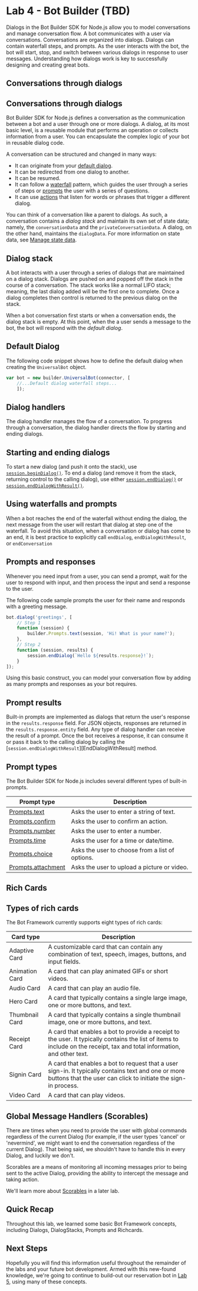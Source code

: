 # Lab 4 - Bot Builder (TBD)

Dialogs in the Bot Builder SDK for Node.js allow you to model conversations and manage conversation flow. A bot communicates with a user via conversations. Conversations are organized into dialogs. Dialogs can contain waterfall steps, and prompts. As the user interacts with the bot, the bot will start, stop, and switch between various dialogs in response to user messages. Understanding how dialogs work is key to successfully designing and creating great bots.

## Conversations through dialogs
## Conversations through dialogs

Bot Builder SDK for Node.js defines a conversation as the communication between a bot and a user through one or more dialogs. A dialog, at its most basic level, is a reusable module that performs an operation or collects information from a user. You can encapsulate the complex logic of your bot in reusable dialog code.

A conversation can be structured and changed in many ways:

- It can originate from your [default dialog](#default-dialog).
- It can be redirected from one dialog to another.
- It can be resumed.
- It can follow a [waterfall](bot-builder-nodejs-dialog-waterfall.md) pattern, which guides the user through a series of steps or [prompts](bot-builder-nodejs-dialog-prompt.md) the user with a series of questions.
- It can use [actions](bot-builder-nodejs-dialog-actions.md) that listen for words or phrases that trigger a different dialog. 

You can think of a conversation like a parent to dialogs. As such, a conversation contains a *dialog stack* and maintain its own set of state data; namely, the `conversationData` and the `privateConversationData`. A dialog, on the other hand, maintains the `dialogData`. For more information on state data, see [Manage state data](bot-builder-nodejs-state.md).


## Dialog stack

A bot interacts with a user through a series of dialogs that are maintained on a dialog stack. Dialogs are pushed on and popped off the stack in the course of a conversation. The stack works like a normal LIFO stack; meaning, the last dialog added will be the first one to complete. Once a dialog completes then control is returned to the previous dialog on the stack.

When a bot conversation first starts or when a conversation ends, the dialog stack is empty. At this point, when the a user sends a message to the bot, the bot will respond with the *default dialog*.

## Default Dialog

The following code snippet shows how to define the default dialog when creating the `UniversalBot` object.

```javascript
var bot = new builder.UniversalBot(connector, [
    //...Default dialog waterfall steps...
    ]);
```
## Dialog handlers

The dialog handler manages the flow of a conversation. To progress through a conversation, the dialog handler directs the flow by starting and ending dialogs. 

## Starting and ending dialogs

To start a new dialog (and push it onto the stack), use [`session.beginDialog()`](http://docs.botframework.com/en-us/node/builder/chat-reference/classes/_botbuilder_d_.session#begindialog). To end a dialog (and remove it from the stack, returning control to the calling dialog), use either [`session.endDialog()`](http://docs.botframework.com/en-us/node/builder/chat-reference/classes/_botbuilder_d_.session#enddialog) or [`session.endDialogWithResult()`](http://docs.botframework.com/en-us/node/builder/chat-reference/classes/_botbuilder_d_.session#enddialogwithresult).

## Using waterfalls and prompts

When a bot reaches the end of the waterfall without ending the dialog, the next message from the user will restart that dialog at step one of the waterfall. To avoid this situation, when a conversation or dialog has come to an end, it is best practice to explicitly call `endDialog`, `endDialogWithResult`, or `endConversation`

## Prompts and responses

Whenever you need input from a user, you can send a prompt, wait for the user to respond with input, and then process the input and send a response to the user.

The following code sample prompts the user for their name and responds with a greeting message.

```javascript
bot.dialog('greetings', [
    // Step 1
    function (session) {
        builder.Prompts.text(session, 'Hi! What is your name?');
    },
    // Step 2
    function (session, results) {
        session.endDialog(`Hello ${results.response}!`);
    }
]);
```

Using this basic construct, you can model your conversation flow by adding as many prompts and responses as your bot requires.

## Prompt results 

Built-in prompts are implemented as dialogs that return the user's response in the `results.response` field. For JSON objects, responses are returned in the `results.response.entity` field. Any type of dialog handler can receive the result of a prompt. Once the bot receives a response, it can consume it or pass it back to the calling dialog by calling the [`session.endDialogWithResult`][EndDialogWithResult] method.

## Prompt types
The Bot Builder SDK for Node.js includes several different types of built-in prompts. 

|**Prompt type**     | **Description** |     
| ------------------ | --------------- |
|[Prompts.text](#promptstext) | Asks the user to enter a string of text. |     
|[Prompts.confirm](#promptsconfirm) | Asks the user to confirm an action.| 
|[Prompts.number](#promptsnumber) | Asks the user to enter a number.     |
|[Prompts.time](#promptstime) | Asks the user for a time or date/time.      |
|[Prompts.choice](#promptschoice) | Asks the user to choose from a list of options.    |
|[Prompts.attachment](#promptsattachment) | Asks the user to upload a picture or video.|       

## Rich Cards

## Types of rich cards 
The Bot Framework currently supports eight types of rich cards: 

| Card type | Description |
|------|------|
| Adaptive Card | A customizable card that can contain any combination of text, speech, images, buttons, and input fields.  |
| Animation Card | A card that can play animated GIFs or short videos. |
| Audio Card | A card that can play an audio file. |
| Hero Card | A card that typically contains a single large image, one or more buttons, and text. |
| Thumbnail Card | A card that typically contains a single thumbnail image, one or more buttons, and text.|
| Receipt Card | A card that enables a bot to provide a receipt to the user. It typically contains the list of items to include on the receipt, tax and total information, and other text. |
| Signin Card | A card that enables a bot to request that a user sign-in. It typically contains text and one or more buttons that the user can click to initiate the sign-in process. |
| Video Card | A card that can play videos. |

## Global Message Handlers (Scorables)

There are times when you need to provide the user with global commands regardless of the current Dialog (for example, if the user types 'cancel' or 'nevermind', we might want to end the conversation regardless of the current Dialog). That being said, we shouldn't have to handle this in every Dialog, and luckily we don't.

Scorables are a means of monitoring all incoming messages prior to being sent to the active Dialog, providing the ability to intercept the message and taking action.

We'll learn more about [Scorables](../7-scorables) in a later lab.

## Quick Recap

Throughout this lab, we learned some basic Bot Framework concepts, including Dialogs, DialogStacks, Prompts and Richcards.

## Next Steps

Hopefully you will find this information useful throughout the remainder of the labs and your future bot development. Armed with this new-found knowledge, we're going to continue to build-out our reservation bot in [Lab 5](../5-dialogs), using many of these concepts.